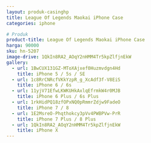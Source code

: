 ```yaml
---
layout: produk-casinghp
title: League Of Legends Maokai iPhone Case
categories: iphone

# Produk
product-title: League Of Legends Maokai iPhone Case
harga: 90000
sku: hn-5207
image-drive: 1QkIn8RA2_AOqY2nHMM4Tr5kpZlfjnEkW
gallery:
  - url: 1BwCUX131GZ-MToXAjxef0Huzmvdgn4Hd
    title: iPhone 5 / 5s / SE
  - url: 1c8RrCNRcfVKkYzpR_g_XcAdf3f-V8EiS
    title: iPhone 6 / 6s
  - url: 11yjV71EfwLKWKUHkAxlqEfrmkW4r0MJB
    title: iPhone 6 Plus / 6s Plus
  - url: 1rkHidPQ18zfOPxNQ0pRmmrZdjw9FadeO
    title: iPhone 7 / 8
  - url: 1E2MsreO-Phqthokcy3pVv4PWBPVw-PrR
    title: iPhone 7 Plus / 8 Plus
  - url: 1QkIn8RA2_AOqY2nHMM4Tr5kpZlfjnEkW
    title: iPhone X
---
```

